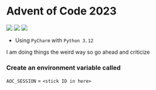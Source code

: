 # Advent of Code 2023

![](https://img.shields.io/badge/days%20completed-2-red)
![](https://img.shields.io/badge/stars%20⭐-4-yellow)
![](https://img.shields.io/badge/days%20completed-2-red)

- Using `PyCharm` with `Python 3.12`

I am doing things the weird way so go ahead and criticize

### Create an environment variable called
`AOC_SESSION` = `<stick ID in here>`

